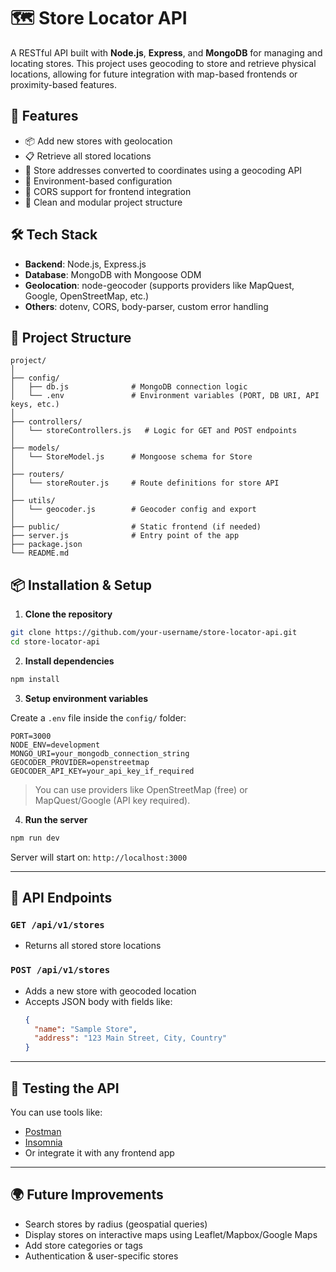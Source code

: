 # 🗺️ Store Locator API

A RESTful API built with **Node.js**, **Express**, and **MongoDB** for managing and locating stores. This project uses geocoding to store and retrieve physical locations, allowing for future integration with map-based frontends or proximity-based features.

## 🚀 Features

- 📦 Add new stores with geolocation
- 📋 Retrieve all stored locations
- 🧭 Store addresses converted to coordinates using a geocoding API
- 🔐 Environment-based configuration
- 🔄 CORS support for frontend integration
- 📂 Clean and modular project structure

## 🛠️ Tech Stack

- **Backend**: Node.js, Express.js
- **Database**: MongoDB with Mongoose ODM
- **Geolocation**: node-geocoder (supports providers like MapQuest, Google, OpenStreetMap, etc.)
- **Others**: dotenv, CORS, body-parser, custom error handling

## 📁 Project Structure

```
project/
│
├── config/
│   ├── db.js              # MongoDB connection logic
│   └── .env               # Environment variables (PORT, DB URI, API keys, etc.)
│
├── controllers/
│   └── storeControllers.js   # Logic for GET and POST endpoints
│
├── models/
│   └── StoreModel.js      # Mongoose schema for Store
│
├── routers/
│   └── storeRouter.js     # Route definitions for store API
│
├── utils/
│   └── geocoder.js        # Geocoder config and export
│
├── public/                # Static frontend (if needed)
├── server.js              # Entry point of the app
├── package.json
└── README.md
```

## 📦 Installation & Setup

1. **Clone the repository**

```bash
git clone https://github.com/your-username/store-locator-api.git
cd store-locator-api
```

2. **Install dependencies**

```bash
npm install
```

3. **Setup environment variables**

Create a `.env` file inside the `config/` folder:

```env
PORT=3000
NODE_ENV=development
MONGO_URI=your_mongodb_connection_string
GEOCODER_PROVIDER=openstreetmap
GEOCODER_API_KEY=your_api_key_if_required
```

> You can use providers like OpenStreetMap (free) or MapQuest/Google (API key required).

4. **Run the server**

```bash
npm run dev
```

Server will start on: `http://localhost:3000`

---

## 📡 API Endpoints

### `GET /api/v1/stores`

- Returns all stored store locations

### `POST /api/v1/stores`

- Adds a new store with geocoded location
- Accepts JSON body with fields like:
  ```json
  {
    "name": "Sample Store",
    "address": "123 Main Street, City, Country"
  }
  ```

---

## 🧪 Testing the API

You can use tools like:

- [Postman](https://www.postman.com/)
- [Insomnia](https://insomnia.rest/)
- Or integrate it with any frontend app

---

## 🌍 Future Improvements

- Search stores by radius (geospatial queries)
- Display stores on interactive maps using Leaflet/Mapbox/Google Maps
- Add store categories or tags
- Authentication & user-specific stores


